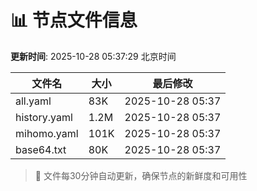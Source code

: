 # 📊 节点文件信息

**更新时间**: 2025-10-28 05:37:29 北京时间

| 文件名 | 大小 | 最后修改 |
|--------|------|----------|
| all.yaml | 83K | 2025-10-28 05:37 |
| history.yaml | 1.2M | 2025-10-28 05:37 |
| mihomo.yaml | 101K | 2025-10-28 05:37 |
| base64.txt | 80K | 2025-10-28 05:37 |

> 🔄 文件每30分钟自动更新，确保节点的新鲜度和可用性
